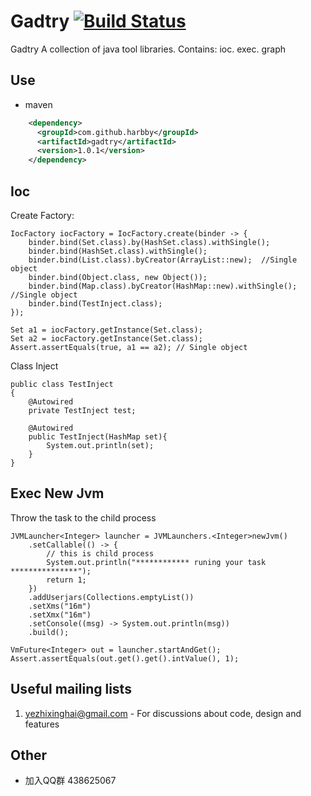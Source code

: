 # Gadtry [![Build Status](http://img.shields.io/travis/harbby/gadtry.svg?style=flat&branch=master)](https://travis-ci.org/harbby/gadtry)
Gadtry A collection of java tool libraries.
Contains: ioc. exec. graph 

## Use
* maven
```xml
    <dependency>
      <groupId>com.github.harbby</groupId>
      <artifactId>gadtry</artifactId>
      <version>1.0.1</version>
    </dependency>
```

## Ioc
Create Factory:
```
IocFactory iocFactory = IocFactory.create(binder -> {
    binder.bind(Set.class).by(HashSet.class).withSingle();
    binder.bind(HashSet.class).withSingle();
    binder.bind(List.class).byCreator(ArrayList::new);  //Single object
    binder.bind(Object.class, new Object());
    binder.bind(Map.class).byCreator(HashMap::new).withSingle();  //Single object
    binder.bind(TestInject.class);
});

Set a1 = iocFactory.getInstance(Set.class);
Set a2 = iocFactory.getInstance(Set.class);
Assert.assertEquals(true, a1 == a2); // Single object
```
Class Inject
```
public class TestInject
{
    @Autowired
    private TestInject test;

    @Autowired
    public TestInject(HashMap set){
        System.out.println(set);
    }
}
```

## Exec New Jvm
Throw the task to the child process
```
JVMLauncher<Integer> launcher = JVMLaunchers.<Integer>newJvm()
    .setCallable(() -> {
        // this is child process
        System.out.println("************ runing your task ***************");
        return 1;
    })
    .addUserjars(Collections.emptyList())
    .setXms("16m")
    .setXmx("16m")
    .setConsole((msg) -> System.out.println(msg))
    .build();

VmFuture<Integer> out = launcher.startAndGet();
Assert.assertEquals(out.get().get().intValue(), 1);
```

## Useful mailing lists
1. yezhixinghai@gmail.com - For discussions about code, design and features

## Other
* 加入QQ群 438625067